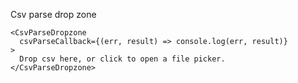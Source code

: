 Csv parse drop zone 

```
<CsvParseDropzone
  csvParseCallback={(err, result) => console.log(err, result)}
>
  Drop csv here, or click to open a file picker.
</CsvParseDropzone>
```
